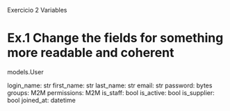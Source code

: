 Exercicio 2 Variables

# Ex.1 Change the fields for something more readable and coherent

models.User

login_name: str
first_name: str
last_name: str
email: str
password: bytes
groups: M2M
permissions: M2M
is_staff: bool
is_active: bool
is_supplier: bool
joined_at: datetime
